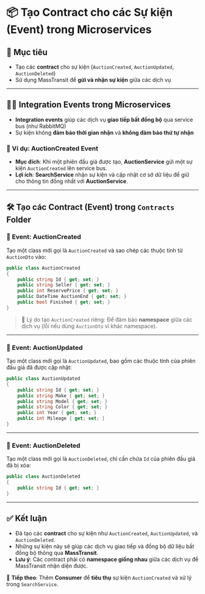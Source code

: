 # 📦 Tạo Contract cho các Sự kiện (Event) trong Microservices

## 🎯 Mục tiêu

- Tạo các **contract** cho sự kiện (`AuctionCreated`, `AuctionUpdated`, `AuctionDeleted`)
- Sử dụng MassTransit để **gửi và nhận sự kiện** giữa các dịch vụ

---

## 🧑‍💻 Integration Events trong Microservices

- **Integration events** giúp các dịch vụ **giao tiếp bất đồng bộ** qua service bus (như RabbitMQ)
- Sự kiện không **đảm bảo thời gian nhận** và **không đảm bảo thứ tự nhận**

### 🌟 Ví dụ: **AuctionCreated Event**

- **Mục đích**: Khi một phiên đấu giá được tạo, **AuctionService** gửi một sự kiện `AuctionCreated` lên service bus.
- **Lợi ích**: **SearchService** nhận sự kiện và cập nhật cơ sở dữ liệu để giữ cho thông tin đồng nhất với **AuctionService**.

---

## 🛠 Tạo các Contract (Event) trong `Contracts` Folder

### 📝 Event: **AuctionCreated**

Tạo một class mới gọi là `AuctionCreated` và sao chép các thuộc tính từ `AuctionDto` vào:

```csharp
public class AuctionCreated
{
    public string Id { get; set; }
    public string Seller { get; set; }
    public int ReservePrice { get; set; }
    public DateTime AuctionEnd { get; set; }
    public bool Finished { get; set; }
}
```

> 🧠 Lý do tạo `AuctionCreated` riêng: Để đảm bảo **namespace** giữa các dịch vụ (lỗi nếu dùng `AuctionDto` vì khác namespace).

---

### 📝 Event: **AuctionUpdated**

Tạo một class mới gọi là `AuctionUpdated`, bao gồm các thuộc tính của phiên đấu giá đã được cập nhật:

```csharp
public class AuctionUpdated
{
    public string Id { get; set; }
    public string Make { get; set; }
    public string Model { get; set; }
    public string Color { get; set; }
    public int Year { get; set; }
    public int Mileage { get; set; }
}
```

---

### 📝 Event: **AuctionDeleted**

Tạo một class mới gọi là `AuctionDeleted`, chỉ cần chứa `Id` của phiên đấu giá đã bị xóa:

```csharp
public class AuctionDeleted
{
    public string Id { get; set; }
}
```

---

## ✅ Kết luận

- Đã tạo các **contract** cho sự kiện như `AuctionCreated`, `AuctionUpdated`, và `AuctionDeleted`.
- Những sự kiện này sẽ giúp các dịch vụ giao tiếp và đồng bộ dữ liệu bất đồng bộ thông qua **MassTransit**.
- **Lưu ý**: Các contract phải có **namespace giống nhau** giữa các dịch vụ để MassTransit nhận diện được.

📌 **Tiếp theo**: Thêm **Consumer** để **tiêu thụ** sự kiện `AuctionCreated` và xử lý trong `SearchService`.